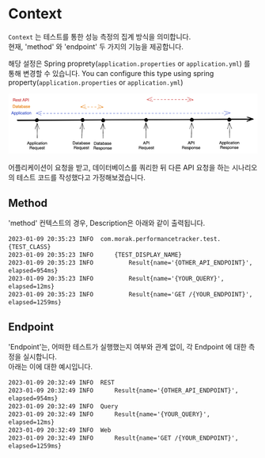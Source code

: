 # Context
`Context` 는 테스트를 통한 성능 측정의 집계 방식을 의미합니다.  
현재, 'method' 와 'endpoint' 두 가지의 기능을 제공합니다.

해당 설정은 Spring proprety(`application.properties` or `application.yml`) 를 통해 변경할 수 있습니다.
You can configure this type using spring property(`application.properties` or `application.yml`)

![](Scope.png)

어플리케이션이 요청을 받고, 데이터베이스를 쿼리한 뒤 다른 API 요청을 하는 시나리오의 테스트 코드를 작성했다고 가정해보겠습니다.

## Method
'method' 컨텍스트의 경우, Description은 아래와 같이 출력됩니다.

```log
2023-01-09 20:35:23 INFO  com.morak.performancetracker.test.{TEST_CLASS}
2023-01-09 20:35:23 INFO      {TEST_DISPLAY_NAME}
2023-01-09 20:35:23 INFO          Result{name='{OTHER_API_ENDPOINT}', elapsed=954ms}
2023-01-09 20:35:23 INFO          Result{name='{YOUR_QUERY}', elapsed=12ms}
2023-01-09 20:35:23 INFO          Result{name='GET /{YOUR_ENDPOINT}', elapsed=1259ms}
```

## Endpoint
'Endpoint'는, 어떠한 테스트가 실행했는지 여부와 관계 없이, 각 Endpoint 에 대한 측정을 실시합니다.  
아래는 이에 대한 예시입니다.

```log
2023-01-09 20:32:49 INFO  REST
2023-01-09 20:32:49 INFO      Result{name='{OTHER_API_ENDPOINT}', elapsed=954ms}
2023-01-09 20:32:49 INFO  Query
2023-01-09 20:32:49 INFO      Result{name='{YOUR_QUERY}', elapsed=12ms}
2023-01-09 20:32:49 INFO  Web
2023-01-09 20:32:49 INFO      Result{name='GET /{YOUR_ENDPOINT}', elapsed=1259ms}
```

